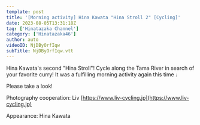 ```yaml
---
template: post
title: '[Morning activity] Hina Kawata "Hina Stroll 2" [Cycling]'
date: 2023-08-05T13:31:18Z
tag: ['Hinatazaka Channel']
category: ['Hinatazaka46']
author: auto 
videoID: NjDByOrfIqw
subTitle: NjDByOrfIqw.vtt
---
```

Hina Kawata's second "Hina Stroll"!
Cycle along the Tama River in search of your favorite curry!
It was a fulfilling morning activity again this time ♩

Please take a look!

Photography cooperation: Liv [https://www.liv-cycling.jp](https://www.liv-cycling.jp)

Appearance: Hina Kawata
